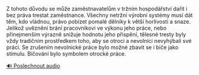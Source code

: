 
Z tohoto důvodu se může zaměstnavatelům v tržním hospodářství dařit i bez práva trestat zaměstnance. Všechny netržní výrobní systémy musí dát těm, kdo vládnou, právo pobízet pomalé dělníky k větší horlivosti a snaze. Jelikož uvěznění brání pracovníkovi ve výkonu jeho práce, nebo přinejmenším výrazně snižuje hodnotu jeho přispění, tělesné tresty byly vždy tradičním prostředkem toho, aby se otroci a nevolníci nevyhýbali své práci. Se zrušením nevolnické práce bylo možné zbavit se i biče jako stimulu. Bičování bylo symbolem otrocké práce.

[🔊 Poslechnout audio](/data/7-paragraphs/audio/chapter_115/para_008-Z-tohoto-dvodu-se-me-zamstnavatelm-v-trnm-h.mp3)

